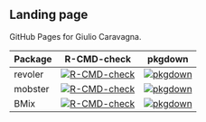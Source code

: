 ## Landing page

GitHub Pages for Giulio Caravagna.




|Package   | R-CMD-check | pkgdown |
|---|---|---|
|revoler   |  [![R-CMD-check](https://github.com/caravagnalab/revolver/workflows/R-CMD-check/badge.svg)](https://github.com/caravagnalab/revolver/actions/workflows/pkgdown.yaml) | [![pkgdown](https://github.com/caravagnalab/revolver/actions/workflows/pkgdown.yaml/badge.svg)](https://github.com/caravagnalab/revolver/actions/workflows/pkgdown.yaml) |
|mobster   | [![R-CMD-check](https://github.com/caravagnalab/mobster/workflows/R-CMD-check/badge.svg)](https://github.com/caravagnalab/mobster/actions/workflows/pkgdown.yaml) | [![pkgdown](https://github.com/caravagnalab/mobster/actions/workflows/pkgdown.yaml/badge.svg)](https://github.com/caravagnalab/mobster/actions/workflows/pkgdown.yaml) |
|BMix   | [![R-CMD-check](https://github.com/caravagnalab/BMix/workflows/R-CMD-check/badge.svg)](https://github.com/caravagnalab/BMix/actions/workflows/pkgdown.yaml) | [![pkgdown](https://github.com/caravagnalab/BMix/actions/workflows/pkgdown.yaml/badge.svg)](https://github.com/caravagnalab/BMix/actions/workflows/pkgdown.yaml) |


